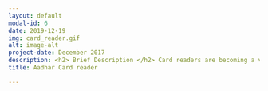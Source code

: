 ```yaml
---
layout: default
modal-id: 6
date: 2019-12-19
img: card_reader.gif
alt: image-alt
project-date: December 2017
description: <h2> Brief Description </h2> Card readers are becoming a versatile application in India and this is one such project to read one of India's government Identification cards, which is called the Aadhar. The first idea was to extend this to a lot more Indian government Identification cards like PAN, Passport and Voter Id but we didn't have the time to extend it but this algorithm works well for Aadhar card. <h2> Algorithm Description</h2><ul><li> The four corners of the card is first found by detecting all the edges of the card using canny edge detection. It must be noted that a clear contrast between the card and its background is assumed for this step. In order to make it more robust, more complex detection algorithms should be used. </li><li> A template view of the card is defined based on predefined 2D pose (The card looks absolutely horizontal with no rotation). Now a homography is estimated to align the given card to the predefined 2D pose.</li><li> Now the hhomography is applied to transform the card to its template view, where all text is now horizontal. Now, SWT (Stroke Width Transform) is applied to detect all text in the image.</li><li> After detecting text, the text is segmented into characters and each character is then recognized using Deep Learning OCR model that we trained. This model was originally trained on 0.1 Million images of handwritten character but this model also offered great performance for printed characters as well</li><li> Tesseract Engine can also be used for segmentation and character recognition but many underlying parameters have to carefully fine tuned to get it working to a decent level. But overall, we got better performance with our HCR model on these printed character than the Tesseract Engine on these printed characters. With Tesseract, the accuracy was about 87% while with our custom trained model, the accuracy was about 96%.</li></ul> The demo can be accessed in <a href="https://digitizekyc.herokuapp.com/" target-"_blank">this</a>link.<br><br> Since this a work that did for my company, the code cannot be open sourced but feel free to get in touch with me to know more about this.
title: Aadhar Card reader

---
```

